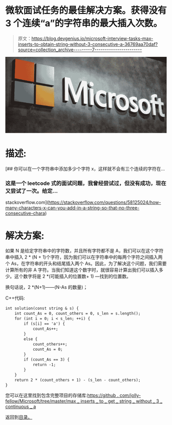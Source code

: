 # 微软面试任务的最佳解决方案。获得没有 3 个连续“a”的字符串的最大插入次数。

> 原文：<https://blog.devgenius.io/microsoft-interview-tasks-max-inserts-to-obtain-string-without-3-consecutive-a-36769aa70daf?source=collection_archive---------7----------------------->

![](img/bf5875794727fcdf7e3f0a290ac4769d.png)

# 描述:

[](https://stackoverflow.com/questions/58125024/how-many-characters-x-can-you-add-in-a-string-so-that-no-three-consecutive-chara) [## 你可以在一个字符串中添加多少个字符 x，这样就不会有三个连续的字符在…

### 这是一个 leetcode 式的面试问题，我曾经尝试过，但没有成功，现在又尝试了一次。给定…

stackoverflow.com](https://stackoverflow.com/questions/58125024/how-many-characters-x-can-you-add-in-a-string-so-that-no-three-consecutive-chara) 

# 解决方案:

如果 N 是给定字符串中的字符数，并且所有字符都不是 A，我们可以在这个字符串中插入 2 * (N + 1)个字符，因为我们可以在字符串中的每两个字符之间插入两个 As，在字符串的开头和结尾插入两个 As。因此，为了解决这个问题，我们需要计算所有的非 A 字符。当我们知道这个数字时，就很容易计算出我们可以插入多少。这个数字将是 2 *(可能插入的位置数+ 1) —找到的位置数。

换句话说，2 *(N+1)——(N-As 的数量)；

C++代码:

```
int solution(const string & s) {
    int count_As = 0, count_others = 0, s_len = s.length();
    for (int i = 0; i < s_len; ++i) {
        if (s[i] == 'a') {
            count_As++;
        }
        else {
            count_others++;
            count_As = 0;
        }
        if (count_As == 3) {
            return -1;
        }
    }
    return 2 * (count_others + 1) - (s_len - count_others);
}
```

您可以在这里找到包含完整项目的存储库:[https://github . com/jolly-fellow/Microsoft/tree/master/max _ inserts _ to _ get _ string _ without _ 3 _ continuous _ a](https://github.com/jolly-fellow/microsoft/tree/master/max_inserts_to_obtain_string_without_3_consecutive_a)

返回到[目录。](https://medium.com/@molchevsky/best-solutions-for-microsoft-interview-tasks-cae6b0f3ff86)